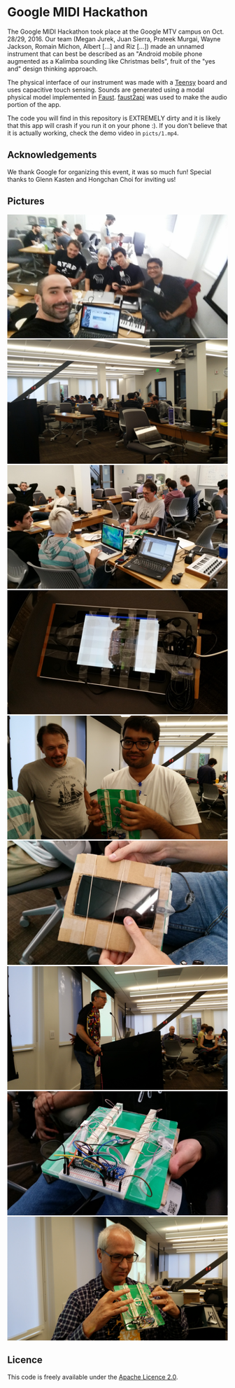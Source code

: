 # Google MIDI Hackathon

The Google MIDI Hackathon took place at the Google MTV campus on Oct. 28/29, 2016. Our team (Megan Jurek, Juan Sierra, Prateek Murgai, Wayne Jackson, Romain Michon, Albert [...] and Riz [...]) made an unnamed instrument that can best be described as an "Android mobile phone augmented as a Kalimba sounding like Christmas bells", fruit of the "yes and" design thinking approach.

The physical interface of our instrument was made with a [Teensy](https://www.pjrc.com/teensy/) board and uses capacitive touch sensing. Sounds are generated using a modal physical model implemented in [Faust](http://faust.grame.fr). [faust2api](https://ccrma.stanford.edu/~rmichon/faust2api/) was used to make the audio portion of the app. 

The code you will find in this repository is EXTREMELY dirty and it is likely that this app will crash if you run it on your phone :). If you don't believe that it is actually working, check the demo video in `picts/1.mp4`.

## Acknowledgements

We thank Google for organizing this event, it was so much fun! Special thanks to Glenn Kasten and Hongchan Choi for inviting us!

## Pictures

![alt text](picts/1.jpg)
![alt text](picts/2.jpg)
![alt text](picts/3.jpg)
![alt text](picts/4.jpg)
![alt text](picts/5.jpg)
![alt text](picts/6.jpg)
![alt text](picts/7.jpg)
![alt text](picts/8.jpg)
![alt text](picts/9.jpg)

## Licence

This code is freely available under the [Apache Licence 2.0](http://www.apache.org/licenses/LICENSE-2.0).